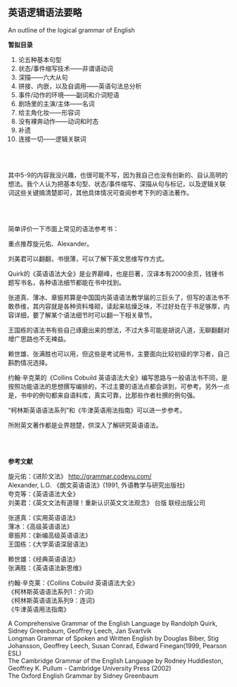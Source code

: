 ## 英语逻辑语法要略
An outline of the logical grammar of English

**暂拟目录**

1. 论五种基本句型
2. 状态/事件缩写技术——非谓语动词
3. 深描——六大从句
4. 拼接、内嵌，以及自调用——英语句法总分析
5. 事件/动作的环境——副词和介词短语
6. 剧场里的主演/主体——名词
7. 给主角化妆——形容词
8. 没有裸奔动作——动词和时态
9. 补遗
10. 连接一切——逻辑关联词

<br/>
<br/>

其中5-9的内容我没兴趣，也很可能不写，因为我自己也没有创新的、自认高明的想法。我个人认为把基本句型、状态/事件缩写、深描从句与标记，以及逻辑关联词这些关键搞清楚即可，其他具体情况可查阅参考下列的语法著作。

<br/>
<br/>

简单评价一下市面上常见的语法参考书：

重点推荐旋元佑、Alexander。

刘美君可以翻翻，书很薄，可以了解下英文思维写作方式。

Quirk的《英语语法大全》是业界巅峰，也是巨著，汉译本有2000余页，钱锺书题写书名，各种语法细节都能在书中找到。

张道真、薄冰、章振邦算是中国国内英语语法教学届的三巨头了，但写的语法书不敢恭维，其内容就是各种资料堆砌，读起来枯燥乏味，不过好处在于书足够厚，内容详细，要了解某个语法细节时可以翻一下相关章节。

王国栋的语法书有些自己琢磨出来的想法，不过大多可能是胡说八道，无聊翻翻对增广思路也不无裨益。

赖世雄、张满胜也可以用，但这些是考试用书，主要面向比较初级的学习者，自己斟酌情况选择。

约翰·辛克莱的《Collins Cobuild 英语语法大全》编写思路与一般语法书不同，是按照功能语法的思想撰写编排的，不过主要的语法点都会讲到，可参考。另外一点是，书中的例句都来自语料库，真实可靠，比那些作者杜撰的例句强。

“柯林斯英语语法系列”和《牛津英语用法指南》可以进一步参考。

所附英文著作都是业界翘楚，供深入了解研究英语语法。

<br/>
<br/>

**参考文献**

旋元佑：《进阶文法》 http://grammar.codeyu.com/  
Alexander, L.G. 《朗文英语语法》(1991, 外语教学与研究出版社)  
夸克等：《英语语法大全》  
刘美君：《英文文法有道理！重新认识英文文法观念》 台版 联经出版公司  

张道真：《实用英语语法》  
薄冰：《高级英语语法》  
章振邦：《新编高级英语语法》  
王国栋：《大学英语深层语法》  

赖世雄：《经典英语语法》  
张满胜：《英语语法新思维》  

约翰·辛克莱：《Collins Cobuild 英语语法大全》  
《柯林斯英语语法系列1：介词》  
《柯林斯英语语法系列9：连词》  
《牛津英语用法指南》  

A Comprehensive Grammar of the English Language by Randolph Quirk, Sidney Greenbaum, Geoffrey Leech, Jan Svartvik  
Longman Grammar of Spoken and Written English by Douglas Biber, Stig Johansson, Geoffrey Leech, Susan Conrad, Edward Finegan(1999, Pearson ESL)  
The Cambridge Grammar of the English Language by Rodney Huddleston, Geoffrey K. Pullum - Cambridge University Press (2002)  
The Oxford English Grammar by Sidney Greenbaum  